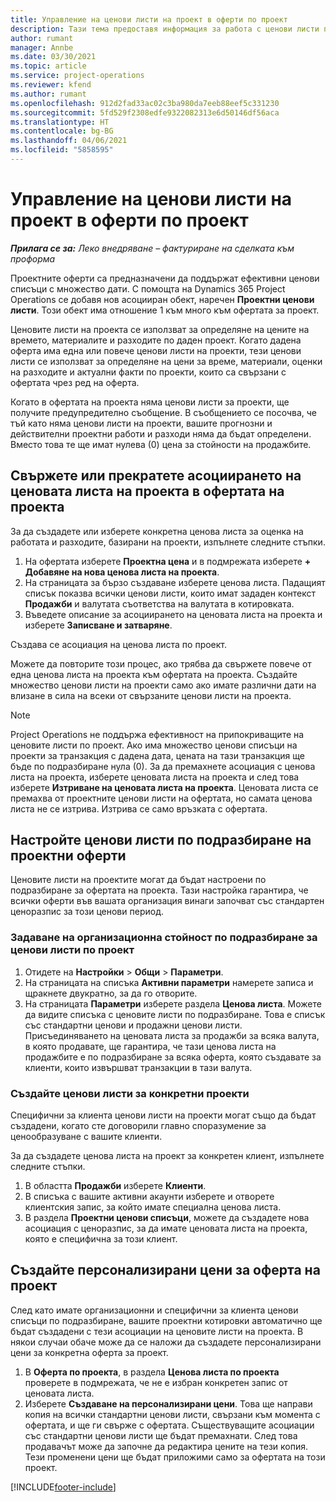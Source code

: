 ```yaml
---
title: Управление на ценови листи на проект в оферти по проект
description: Тази тема предоставя информация за работа с ценови листи по проекти за оферти.
author: rumant
manager: Annbe
ms.date: 03/30/2021
ms.topic: article
ms.service: project-operations
ms.reviewer: kfend
ms.author: rumant
ms.openlocfilehash: 912d2fad33ac02c3ba980da7eeb88eef5c331230
ms.sourcegitcommit: 5fd529f2308edfe9322082313e6d50146df56aca
ms.translationtype: HT
ms.contentlocale: bg-BG
ms.lasthandoff: 04/06/2021
ms.locfileid: "5858595"
---
```

# <a name="manage-project-price-lists-on-project-quotes"></a>Управление на ценови листи на проект в оферти по проект 

_**Прилага се за:** Леко внедряване – фактуриране на сделката към проформа_

Проектните оферти са предназначени да поддържат ефективни ценови списъци с множество дати. С помощта на Dynamics 365 Project Operations се добавя нов асоцииран обект, наречен **Проектни ценови листи**. Този обект има отношение 1 към много към офертата за проект.

Ценовите листи на проекта се използват за определяне на цените на времето, материалите и разходите по даден проект. Когато дадена оферта има една или повече ценови листи на проекти, тези ценови листи се използват за определяне на цени за време, материали, оценки на разходите и актуални факти по проекти, които са свързани с офертата чрез ред на оферта.

Когато в офертата на проекта няма ценови листи за проекти, ще получите предупредително съобщение. В съобщението се посочва, че тъй като няма ценови листи на проекти, вашите прогнозни и действителни проектни работи и разходи няма да бъдат определени. Вместо това те ще имат нулева (0) цена за стойности на продажбите.

## <a name="associate-or-disassociate-a-project-price-list-on-a-project-quote"></a>Свържете или прекратете асоциирането на ценовата листа на проекта в офертата на проекта

За да създадете или изберете конкретна ценова листа за оценка на работата и разходите, базирани на проекти, изпълнете следните стъпки.

1. На офертата изберете **Проектна цена** и в подмрежата изберете **+ Добавяне на нова ценова листа на проекта**.
2. На страницата за бързо създаване изберете ценова листа. Падащият списък показва всички ценови листи, които имат зададен контекст **Продажби** и валутата съответства на валутата в котировката.
4. Въведете описание за асоциирането на ценовата листа на проекта и изберете **Записване и затваряне**.

Създава се асоциация на ценова листа по проект.

Можете да повторите този процес, ако трябва да свържете повече от една ценова листа на проекта към офертата на проекта. Създайте множество ценови листи на проекти само ако имате различни дати на влизане в сила на всеки от свързаните ценови листи на проекта.

> [!NOTE]
> Project Operations не поддържа ефективност на припокриващите на ценовите листи по проект. Ако има множество ценови списъци на проекти за транзакция с дадена дата, цената на тази транзакция ще бъде по подразбиране нула (0).
За да премахнете асоциация с ценова листа на проекта, изберете ценовата листа на проекта и след това изберете **Изтриване на ценовата листа на проекта**. Ценовата листа се премахва от проектните ценови листи на офертата, но самата ценова листа не се изтрива. Изтрива се само връзката с офертата.

## <a name="set-up-default-project-price-lists-on-a-quote"></a>Настройте ценови листи по подразбиране на проектни оферти

Ценовите листи на проектите могат да бъдат настроени по подразбиране за офертата на проекта. Тази настройка гарантира, че всички оферти във вашата организация винаги започват със стандартен ценоразпис за този ценови период.

### <a name="set-up-organizational-default-for-project-price-lists"></a>Задаване на организационна стойност по подразбиране за ценови листи по проект

1. Отидете на **Настройки** > **Общи** > **Параметри**.
2. На страницата на списъка **Активни параметри** намерете записа и щракнете двукратно, за да го отворите. 
3. На страницата **Параметри** изберете раздела **Ценова листа**. Можете да видите списъка с ценовите листи по подразбиране. Това е списък със стандартни ценови и продажни ценови листи. Присъединяването на ценовата листа за продажби за всяка валута, в която продавате, ще гарантира, че тази ценова листа на продажбите е по подразбиране за всяка оферта, която създавате за клиенти, които извършват транзакции в тази валута.

### <a name="set-up-customer-specific-project-price-lists"></a>Създайте ценови листи за конкретни проекти

Специфични за клиента ценови листи на проекти могат също да бъдат създадени, когато сте договорили главно споразумение за ценообразуване с вашите клиенти.

За да създадете ценова листа на проект за конкретен клиент, изпълнете следните стъпки.

1. В областта **Продажби** изберете **Клиенти**.
2. В списъка с вашите активни акаунти изберете и отворете клиентския запис, за който имате специална ценова листа.
3. В раздела **Проектни ценови списъци**, можете да създадете нова асоциация с ценоразпис, за да имате ценовата листа на проекта, която е специфична за този клиент.

## <a name="create-custom-pricing-on-a-project-quote"></a>Създайте персонализирани цени за оферта на проект

След като имате организационни и специфични за клиента ценови списъци по подразбиране, вашите проектни котировки автоматично ще бъдат създадени с тези асоциации на ценовите листи на проекта. В някои случаи обаче може да се наложи да създадете персонализирани цени за конкретна оферта за проект. 

1. В **Оферта по проекта**, в раздела **Ценова листа по проекта** проверете в подмрежата, че не е избран конкретен запис от ценовата листа.
2. Изберете **Създаване на персонализирани цени**. Това ще направи копия на всички стандартни ценови листи, свързани към момента с офертата, и ще ги свърже с офертата. Съществуващите асоциации със стандартни ценови листи ще бъдат премахнати. След това продавачът може да започне да редактира цените на тези копия. Тези променени цени ще бъдат приложими само за офертата на този проект.


[!INCLUDE[footer-include](../../includes/footer-banner.md)]
